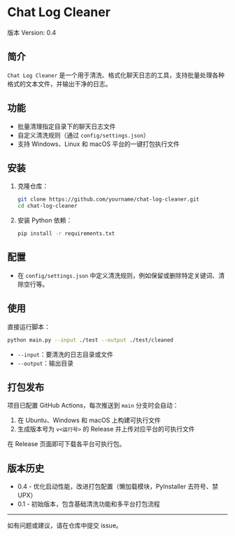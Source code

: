 # Chat Log Cleaner

版本 Version: 0.4

## 简介

`Chat Log Cleaner` 是一个用于清洗、格式化聊天日志的工具，支持批量处理各种格式的文本文件，并输出干净的日志。

## 功能

- 批量清理指定目录下的聊天日志文件
- 自定义清洗规则（通过 `config/settings.json`）
- 支持 Windows、Linux 和 macOS 平台的一键打包执行文件

## 安装

1. 克隆仓库：
   ```bash
   git clone https://github.com/yourname/chat-log-cleaner.git
   cd chat-log-cleaner
   ```
2. 安装 Python 依赖：
   ```bash
   pip install -r requirements.txt
   ```

## 配置

- 在 `config/settings.json` 中定义清洗规则，例如保留或删除特定关键词、清除空行等。

## 使用

直接运行脚本：
```bash
python main.py --input ./test --output ./test/cleaned
```
- `--input`：要清洗的日志目录或文件
- `--output`：输出目录

## 打包发布

项目已配置 GitHub Actions，每次推送到 `main` 分支时会自动：

1. 在 Ubuntu、Windows 和 macOS 上构建可执行文件
2. 生成版本号为 `v<运行号>` 的 Release 并上传对应平台的可执行文件

在 Release 页面即可下载各平台可执行包。

## 版本历史

- 0.4 - 优化启动性能，改进打包配置（懒加载模块，PyInstaller 去符号、禁 UPX）
- 0.1 - 初始版本，包含基础清洗功能和多平台打包流程

---

如有问题或建议，请在仓库中提交 issue。